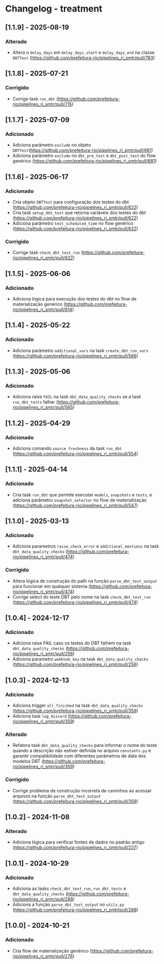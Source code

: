 # Changelog - treatment

## [1.1.9] - 2025-08-19

### Alterado

- Altera o `delay_days` em `delay_days_start` e `delay_days_end` na classe `DBTTest` (https://github.com/prefeitura-rio/pipelines_rj_smtr/pull/783)

## [1.1.8] - 2025-07-21

### Corrigido

- Corrige task `run_dbt` (https://github.com/prefeitura-rio/pipelines_rj_smtr/pull/715)

## [1.1.7] - 2025-07-09

### Adicionado

- Adiciona parâmetro `exclude` no objeto `DBTTest`(https://github.com/prefeitura-rio/pipelines_rj_smtr/pull/681)
- Adiciona parâmetro `exclude` no `dbt_pre_test` e `dbt_post_test` do flow genérico (https://github.com/prefeitura-rio/pipelines_rj_smtr/pull/681)

## [1.1.6] - 2025-06-17

### Adicionado

- Cria objeto `DBTTest` para configuração dos testes do dbt (https://github.com/prefeitura-rio/pipelines_rj_smtr/pull/622)
- Cria task `setup_dbt_test` que retorna variáveis dos testes do dbt (https://github.com/prefeitura-rio/pipelines_rj_smtr/pull/622)
- Adiciona parâmetro `test_scheduled_time` no flow genérico (https://github.com/prefeitura-rio/pipelines_rj_smtr/pull/622)

### Corrigido

- Corrige task `check_dbt_test_run` (https://github.com/prefeitura-rio/pipelines_rj_smtr/pull/622)

## [1.1.5] - 2025-06-06

### Adicionado

- Adiciona lógica para execução dos testes do dbt no flow de materialização genérico (https://github.com/prefeitura-rio/pipelines_rj_smtr/pull/614)

## [1.1.4] - 2025-05-22

### Adicionado

- Adiciona parâmetro `additional_vars` na task `create_dbt_run_vars` (https://github.com/prefeitura-rio/pipelines_rj_smtr/pull/586)

## [1.1.3] - 2025-05-06

### Adicionado

- Adiciona raise `FAIL` na task `dbt_data_quality_checks` se a task `run_dbt_tests` falhar (https://github.com/prefeitura-rio/pipelines_rj_smtr/pull/565)

## [1.1.2] - 2025-04-29

### Adicionado

- Adiciona comando `source freshness` da task `run_dbt` (https://github.com/prefeitura-rio/pipelines_rj_smtr/pull/554)

## [1.1.1] - 2025-04-14

### Adicionado

- Cria task `run_dbt` que permite executar `models`, `snapshots` e `tests`, e adiciona parâmetro `snapshot_selector` no flow de materialização (https://github.com/prefeitura-rio/pipelines_rj_smtr/pull/547)

## [1.1.0] - 2025-03-13

### Adicionado

- Adiciona parametros `raise_check_error` e `additional_mentions` na task `dbt_data_quality_checks` (https://github.com/prefeitura-rio/pipelines_rj_smtr/pull/474)

### Corrigido

- Altera lógica de construção do path na função `parse_dbt_test_output` para funcionar em qualquer sistema (https://github.com/prefeitura-rio/pipelines_rj_smtr/pull/474)
- Corrige select do teste DBT pelo nome na task `check_dbt_test_run` (https://github.com/prefeitura-rio/pipelines_rj_smtr/pull/474)

## [1.0.4] - 2024-12-17

### Adicionado

- Adiciona raise FAIL caso os testes do DBT falhem na task `dbt_data_quality_checks` (https://github.com/prefeitura-rio/pipelines_rj_smtr/pull/256)
- Adiciona parametro `webhook_key` na task `dbt_data_quality_checks` (https://github.com/prefeitura-rio/pipelines_rj_smtr/pull/256)

## [1.0.3] - 2024-12-13

### Adicionado

- Adiciona trigger `all_finished` na task `dbt_data_quality_checks` (https://github.com/prefeitura-rio/pipelines_rj_smtr/pull/359)
- Adiciona task `log_discord` (https://github.com/prefeitura-rio/pipelines_rj_smtr/pull/359)

### Alterado

- Refatora task `dbt_data_quality_checks` para informar o nome do teste quando a descrição não estiver definida no arquivo `constants.py` e garantir compatibilidade com diferentes parâmetros de data dos modelos DBT (https://github.com/prefeitura-rio/pipelines_rj_smtr/pull/359)

### Corrigido

- Corrige problema de construção incorreta de caminhos ao acessar arquivos na função `parse_dbt_test_output` (https://github.com/prefeitura-rio/pipelines_rj_smtr/pull/359)

## [1.0.2] - 2024-11-08

### Alterado

- Adiciona lógica para verificar fontes de dados no padrão antigo (https://github.com/prefeitura-rio/pipelines_rj_smtr/pull/237)

## [1.0.1] - 2024-10-29

### Adicionado

- Adiciona as tasks `check_dbt_test_run`, `run_dbt_tests` e `dbt_data_quality_checks` (https://github.com/prefeitura-rio/pipelines_rj_smtr/pull/288)
- Adiciona a função `parse_dbt_test_output` no `utils.py` (https://github.com/prefeitura-rio/pipelines_rj_smtr/pull/288)


## [1.0.0] - 2024-10-21

### Adicionado

- Cria flow de materialização genérico (https://github.com/prefeitura-rio/pipelines_rj_smtr/pull/276)